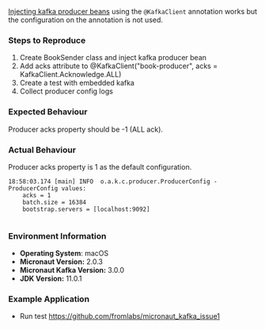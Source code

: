 [Injecting kafka producer beans](https://micronaut-projects.github.io/micronaut-kafka/latest/guide/#kafkaClientScope)
using the `@KafkaClient` annotation works but the configuration on the annotation is not used. 

### Steps to Reproduce

1. Create BookSender class and inject kafka producer bean
2. Add acks attribute to @KafkaClient("book-producer", acks = KafkaClient.Acknowledge.ALL)
3. Create a test with embedded kafka
4. Collect producer config logs

### Expected Behaviour

Producer acks property should be -1 (ALL ack).

### Actual Behaviour

Producer acks property is 1 as the default configuration.

```
18:58:03.174 [main] INFO  o.a.k.c.producer.ProducerConfig - ProducerConfig values: 
	acks = 1
	batch.size = 16384
	bootstrap.servers = [localhost:9092]
    
```

### Environment Information

- **Operating System**: macOS
- **Micronaut Version:** 2.0.3
- **Micronaut Kafka Version:** 3.0.0
- **JDK Version:** 11.0.1

### Example Application

- Run test https://github.com/fromlabs/micronaut_kafka_issue1
